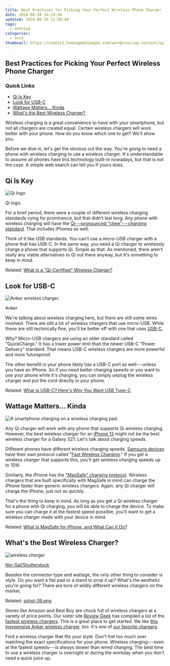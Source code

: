 ```yaml
---
title: Best Practices for Picking Your Perfect Wireless Phone Charger
date: 2024-08-28 14:24:50
updated: 2024-08-29 12:59:49
tags:
  - android
categories:
  - tech
thumbnail: https://static1.howtogeekimages.com/wordpress/wp-content/uploads/2021/12/shutterstock_1416605489.jpg
---
```


## Best Practices for Picking Your Perfect Wireless Phone Charger

### Quick Links

* [Qi Is Key](https://fox-cloud.techidaily.com/new-prestigious-directory-free-visuals-hubs-galore-online-for-2024/)
* [Look for USB-C](https://snapchat-videos.techidaily.com/new-in-2024-tech-tutorial-exporting-and-storing-your-snaps-safely/)
* [Wattage Matters... Kinda](https://youtube-data.techidaily.com/approved-rookie-recommendations-simple-profitable-youtube-purchases/)
* [What's the Best Wireless Charger?](https://tech-haven.techidaily.com/police-strike-down-vpns-upholding-cyber-law/)

 Wireless charging is a great convenience to have with your smartphone, but not all chargers are created equal. Certain wireless chargers will work better with your phone. How do you know which one to get? We'll show you.

 Before we dive in, let's get the obvious out the way. You're going to need a phone with wireless charging to use a wireless charger. It's understandable to assume all phones have this technology built-in nowadays, but that is not the case. A simple web search can tell you if yours does.

##  Qi Is Key

![Qi logo](https://static1.howtogeekimages.com/wordpress/wp-content/uploads/2021/12/Qi-logo.png) 

Qi logo.

 For a brief period, there were a couple of different wireless charging standards vying for prominence, but that didn't last long. Any phone with wireless charging will have the [Qi---pronounced "chee"---charging standard](https://smart-video-creator.techidaily.com/updated-2024-approved-mac-users-download-vllo-and-find-alternative-solutions/). That includes iPhones as well.

 Think of it like USB standards. You can't use a micro-USB charger with a phone that has USB-C. In the same way, you need a Qi charger to wirelessly charge a phone that supports Qi. Simple as that. As mentioned, there aren't really any viable alternatives to Qi out there anyway, but it's something to keep in mind.

Related: [What Is a "Qi-Certified" Wireless Charger?](https://smart-video-creator.techidaily.com/updated-2024-approved-mac-users-download-vllo-and-find-alternative-solutions/) 

##  Look for USB-C

![Anker wireless charger.](https://static1.howtogeekimages.com/wordpress/wp-content/uploads/2021/11/anker-wireless-charger.jpg) 

Anker

 We're talking about wireless charging here, but there are still some wires involved. There are still a lot of wireless chargers that use micro-USB. While these are still technically fine, you'll be better off with one that uses [USB-C](https://screen-activity-recording.techidaily.com/navigating-lenovo-screen-capture-tools-effortlessly/).

 Why? Micro-USB chargers are using an older standard called "QuickCharge." It has a lower power limit than the newer USB-C "Power Delivery" standard. That means USB-C wireless chargers are more powerful and more futureproof.

 The other benefit is your phone likely has a USB-C port as well---unless you have an iPhone. So if you need better charging speeds or you want to use your phone while it's charging, you can simply unplug the wireless charger and put the cord directly in your phone.

Related: [What Is USB-C? Here's Why You Want USB Type-C](https://screen-activity-recording.techidaily.com/navigating-lenovo-screen-capture-tools-effortlessly/) 

##  Wattage Matters... Kinda

![A smartphone charging on a wireless charging pad.](https://static1.howtogeekimages.com/wordpress/wp-content/uploads/2020/09/smartphone-charging-wirelessly.jpg?width=1198&amp;trim=1,1&amp;bg-color=000&amp;pad=1,1) 

 Any Qi charger will work with any phone that supports Qi wireless charging. However, the best wireless charger for an [iPhone 13](https://review-topics.techidaily.com/play-mkv-movies-on-moto-g24-is-it-possible-by-aiseesoft-video-converter-play-mkv-on-android/) might not be the best wireless charger for a Galaxy S21\. Let's talk about charging speeds.

 Different phones have different wireless charging speeds. [Samsung devices](https://instagram-clips.techidaily.com/new-connecting-consciously-with-content-craftsmen-of-your-realm-for-2024/) have their own protocol called "[Fast Wireless Charging](https://change-location.techidaily.com/detailed-guide-of-ispoofer-for-pogo-installation-on-xiaomi-redmi-a2plus-drfone-by-drfone-virtual-android/)." If you get a wireless charger that supports this, you'll get wireless charging speeds up to 15W.

 Similarly, the iPhone has the ["MagSafe" charging protocol](https://techno-recovery.techidaily.com/mastering-regional-adjustments-how-to-update-regions-on-your-iphone/). Wireless chargers that are built specifically with MagSafe in mind can charge the iPhone faster than generic wireless chargers. Again, any Qi charger will charge the iPhone, just not as quickly.

 That's the thing to keep in mind. As long as you get a Qi wireless charger for a phone with Qi charging, you will be able to charge the device. To make sure you can charge it at the fastest speed possible, you'll want to get a wireless charger made with your device in mind.

Related: [What Is MagSafe for iPhone, and What Can It Do?](https://techno-recovery.techidaily.com/mastering-regional-adjustments-how-to-update-regions-on-your-iphone/) 

##  What's the Best Wireless Charger?

![wireless charger](https://static1.howtogeekimages.com/wordpress/wp-content/uploads/2021/04/wireless-charger.jpg) 

[Nor Gal/Shutterstock](https://www.shutterstock.com/image-photo/charging-smartphone-wireless-charger-on-wooden-1416605309)

 Besides the connector type and wattage, the only other thing to consider is style. Do you want a flat pad or a stand to prop it up? What's the aesthetic you're going for? There are tons of wildly different wireless chargers on the market.

Related: [sshot-39.png](https://www.reviewgeek.com/37300/the-fastest-wireless-chargers/) 

 Stores like Amazon and Best Buy are chock full of wireless chargers at a variety of price points. Our sister site [Review Geek](https://www.reviewgeek.com/) has compiled a list of the [fastest wireless chargers](https://www.reviewgeek.com/37300/the-fastest-wireless-chargers/). This is a great place to get started. We like [this inexpensive Anker wireless charger](https://www.amazon.com/Anker-Wireless-PowerWave-Upgraded-Fast-Charging/dp/B07THHQMHM?tag=htg-v2-60qr8ln-20&ascsubtag=UUhtgUeUpU207518&asc%5Frefurl=https%3A%2F%2Fwww.howtogeek.com%2F775379%2Fhow-to-choose-a-wireless-charger%2F&asc%5Fcampaign=Short-Term), too. It's one of [our favorite chargers](https://some-techniques.techidaily.com/freedom-in-viewing-is-vlc-more-powerful-than-mpc-for-2024/).

 Find a wireless charger that fits your style. Don't fret too much over matching the exact specifications for your phone. Wireless charging---even at the fastest speeds---is always slower than wired charging. The best time to use a wireless charger is overnight or during the workday when you don't need a quick juice up.

<ins class="adsbygoogle"
     style="display:block"
     data-ad-format="autorelaxed"
     data-ad-client="ca-pub-7571918770474297"
     data-ad-slot="1223367746"></ins>



<ins class="adsbygoogle"
     style="display:block"
     data-ad-client="ca-pub-7571918770474297"
     data-ad-slot="8358498916"
     data-ad-format="auto"
     data-full-width-responsive="true"></ins>
